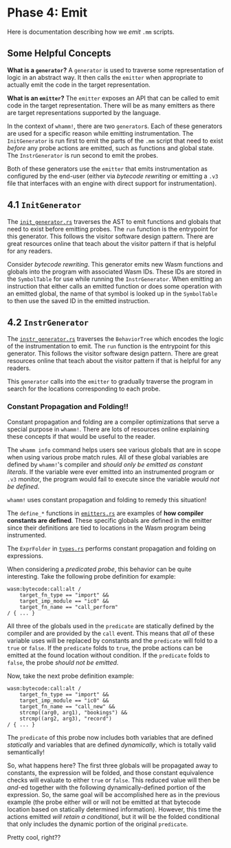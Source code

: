 # Phase 4: Emit #

Here is documentation describing how we _emit_ `.mm` scripts.

## Some Helpful Concepts ##

**What is a `generator`?**
A `generator` is used to traverse some representation of logic in an abstract way.
It then calls the `emitter` when appropriate to actually emit the code in the target representation.

**What is an `emitter`?**
The `emitter` exposes an API that can be called to emit code in the target representation.
There will be as many emitters as there are target representations supported by the language.

In the context of `whamm!`, there are two `generator`s.
Each of these generators are used for a specific reason while emitting instrumentation.
The `InitGenerator` is run first to emit the parts of the `.mm` script that need to exist _before_ any probe actions are emitted, such as functions and global state.
The `InstrGenerator` is run second to emit the probes. 

Both of these generators use the `emitter` that emits instrumentation as configured by the end-user (either via _bytecode rewriting_ or emitting a `.v3` file that interfaces with an engine with direct support for instrumentation).

## 4.1 `InitGenerator` ##

The [`init_generator.rs`] traverses the AST to emit functions and globals that need to exist before emitting probes.
The `run` function is the entrypoint for this generator.
This follows the visitor software design pattern.
There are great resources online that teach about the visitor pattern if that is helpful for any readers.

Consider _bytecode rewriting_.
This generator emits new Wasm functions and globals into the program with associated Wasm IDs.
These IDs are stored in the `SymbolTable` for use while running the `InstrGenerator`.
When emitting an instruction that either calls an emitted function or does some operation with an emitted global, the name of that symbol is looked up in the `SymbolTable` to then use the saved ID in the emitted instruction.

[`init_generator.rs`]: https://github.com/ejrgilbert/whamm/blob/master/src/generator/init_generator.rs

## 4.2 `InstrGenerator` ##

The [`instr_generator.rs`] traverses the `BehaviorTree` which encodes the logic of the instrumentation to emit.
The `run` function is the entrypoint for this generator.
This follows the visitor software design pattern.
There are great resources online that teach about the visitor pattern if that is helpful for any readers.

This `generator` calls into the `emitter` to gradually traverse the program in search for the locations corresponding to each probe.

[`instr_generator.rs`]: https://github.com/ejrgilbert/whamm/blob/master/src/generator/instr_generator.rs

### Constant Propagation and Folding!! ###

Constant propagation and folding are a compiler optimizations that serve a special purpose in `whamm!`.
There are lots of resources online explaining these concepts if that would be useful to the reader.

The `whamm info` command helps users see various globals that are in scope when using various probe match rules.
All of these global variables are defined by `whamm!`'s compiler and _should only be emitted as constant literals_.
If the variable were ever emitted into an instrumented program or `.v3` monitor, the program would fail to execute since the variable _would not be defined_.

`whamm!` uses constant propagation and folding to remedy this situation!

The `define_*` functions in [`emitters.rs`] are examples of **how compiler constants are defined**.
These specific globals are defined in the emitter since their definitions are tied to locations in the Wasm program being instrumented.

The `ExprFolder` in [`types.rs`] performs constant propagation and folding on expressions.

When considering a _predicated probe_, this behavior can be quite interesting.
Take the following probe definition for example:
```
wasm:bytecode:call:alt /
    target_fn_type == "import" &&
    target_imp_module == "ic0" &&
    target_fn_name == "call_perform"
/ { ... }
```

All three of the globals used in the `predicate` are statically defined by the compiler and are provided by the `call` event.
This means that _all_ of these variable uses will be replaced by constants and the `predicate` will fold to a `true` or `false`.
If the `predicate` folds to `true`, the probe actions can be emitted at the found location without condition.
If the `predicate` folds to `false`, the probe _should not be emitted_.

Now, take the next probe definition example:
```
wasm:bytecode:call:alt /
    target_fn_type == "import" &&
    target_imp_module == "ic0" &&
    target_fn_name == "call_new" &&
    strcmp((arg0, arg1), "bookings") &&
    strcmp((arg2, arg3), "record")
/ { ... }
```

The `predicate` of this probe now includes both variables that are defined _statically_ and variables that are defined _dynamically_, which is totally valid semantically!

So, what happens here?
The first three globals will be propagated away to constants, the expression will be folded, and those constant equivalence checks will evaluate to either `true` or `false`.
This reduced value will then be _and_-ed together with the following dynamically-defined portion of the expression.
So, the same goal will be accomplished here as in the previous example (the probe either will or will not be emitted at that bytecode location based on statically determined information).
However, this time the actions emitted _will retain a conditional_, but it will be the folded conditional that only includes the dynamic portion of the original `predicate`.

Pretty cool, right??

[`emitters.rs`]: https://github.com/ejrgilbert/whamm/blob/master/src/generator/emitters.rs
[`types.rs`]: https://github.com/ejrgilbert/whamm/blob/master/src/generator/types.rs

